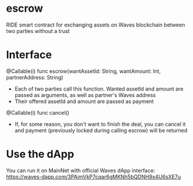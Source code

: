 # escrow
RIDE smart contract for exchanging assets on Waves blockchain between two parties without a trust

# Interface
@Callable(i)
func escrow(wantAssetId: String, wantAmount: Int, partnerAddress: String)
- Each of two parties call this function. Wanted assetId and amount are passed as arguments, as well as partner's Waves address
- Their offered assetId and amount are passed as payment


@Callable(i)
func cancel()
- If, for some reason, you don't want to finish the deal, you can cancel it and payment (previously locked during calling escrow) will be returned

# Use the dApp
You can run it on MainNet with official Waves dApp interface:
https://waves-dapp.com/3PAimVkP7cqar6gMKNh5bQDNH9x4U6sXE7u

